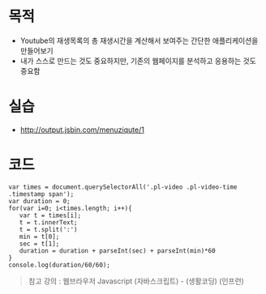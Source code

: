 # 목적
* Youtube의 재생목록의 총 재생시간을 계산해서 보여주는 간단한 애플리케이션을 만들어보기
* 내가 스스로 만드는 것도 중요하지만, 기존의 웹페이지를 분석하고 응용하는 것도 중요함

# 실습
* http://output.jsbin.com/menuziqute/1

# 코드
```
var times = document.querySelectorAll('.pl-video .pl-video-time .timestamp span');
var duration = 0;
for(var i=0; i<times.length; i++){
   var t = times[i];
   t = t.innerText;
   t = t.split(':')
   min = t[0];
   sec = t[1];
   duration = duration + parseInt(sec) + parseInt(min)*60
}
console.log(duration/60/60);
```

> 참고 강의 : 웹브라우저 Javascript (자바스크립트) - (생활코딩) (인프런)
